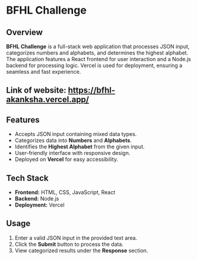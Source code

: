 # BFHL Challenge

## Overview
**BFHL Challenge** is a full-stack web application that processes JSON input, categorizes numbers and alphabets, and determines the highest alphabet. The application features a React frontend for user interaction and a Node.js backend for processing logic. Vercel is used for deployment, ensuring a seamless and fast experience.

## Link of website: https://bfhl-akanksha.vercel.app/

## Features

- Accepts JSON input containing mixed data types.
- Categorizes data into **Numbers** and **Alphabets**.
- Identifies the **Highest Alphabet** from the given input.
- User-friendly interface with responsive design.
- Deployed on **Vercel** for easy accessibility.

## Tech Stack

- **Frontend:** HTML, CSS, JavaScript, React
- **Backend:** Node.js
- **Deployment:** Vercel

## Usage

1. Enter a valid JSON input in the provided text area.
2. Click the **Submit** button to process the data.
3. View categorized results under the **Response** section.


